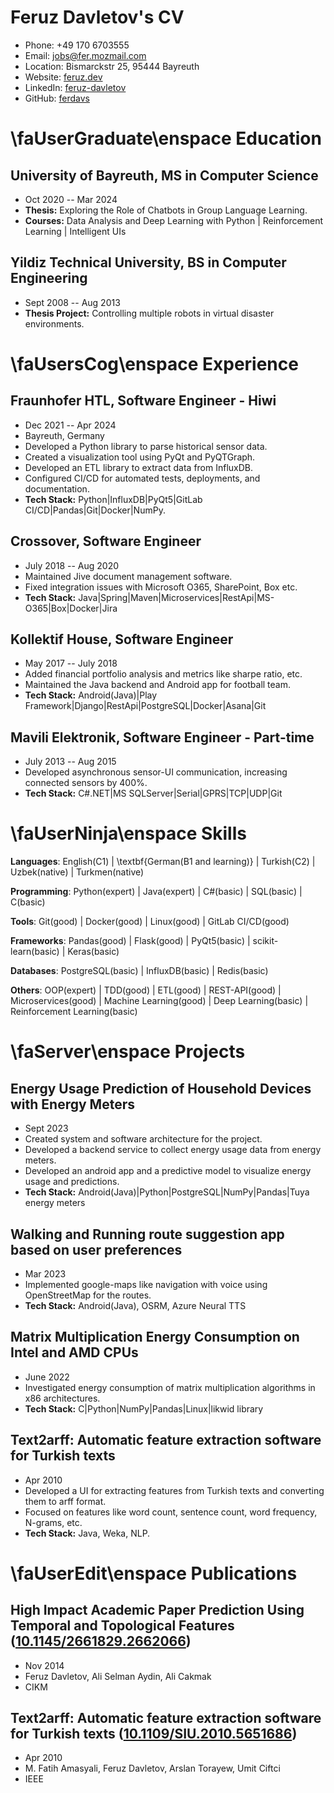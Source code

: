 # Feruz Davletov's CV

- Phone: +49 170 6703555
- Email: [jobs@fer.mozmail.com](mailto:jobs@fer.mozmail.com)
- Location: Bismarckstr 25, 95444 Bayreuth
- Website: [feruz.dev](https://feruz.dev/)
- LinkedIn: [feruz-davletov](https://linkedin.com/in/feruz-davletov)
- GitHub: [ferdavs](https://github.com/ferdavs)


# \faUserGraduate\enspace  Education

## University of Bayreuth, MS in Computer Science

- Oct 2020 -- Mar 2024
- **Thesis:** Exploring the Role of Chatbots in Group Language Learning.
- **Courses:** Data Analysis and Deep Learning with Python | Reinforcement Learning | Intelligent UIs

## Yildiz Technical University, BS in Computer Engineering

- Sept 2008 -- Aug 2013
- **Thesis Project:** Controlling multiple robots in virtual disaster environments.

# \faUsersCog\enspace  Experience

## Fraunhofer HTL, Software Engineer - Hiwi

- Dec 2021 -- Apr 2024
- Bayreuth, Germany
- Developed a Python library to parse historical sensor data.
- Created a visualization tool using PyQt and PyQTGraph.
- Developed an ETL library to extract data from InfluxDB.
- Configured CI/CD for automated tests, deployments, and documentation.
- **Tech Stack:** Python|InfluxDB|PyQt5|GitLab CI/CD|Pandas|Git|Docker|NumPy.

## Crossover, Software Engineer

- July 2018 -- Aug 2020
- Maintained Jive document management software.
- Fixed integration issues with Microsoft O365, SharePoint, Box etc.
- **Tech Stack:** Java|Spring|Maven|Microservices|RestApi|MS-O365|Box|Docker|Jira

## Kollektif House, Software Engineer

- May 2017 -- July 2018
- Added financial portfolio analysis and metrics like sharpe ratio, etc.
- Maintained the Java backend and Android app for football team.
- **Tech Stack:** Android(Java)|Play Framework|Django|RestApi|PostgreSQL|Docker|Asana|Git

## Mavili Elektronik, Software Engineer - Part-time

- July 2013 -- Aug 2015
- Developed asynchronous sensor-UI communication, increasing connected sensors by 400%.
- **Tech Stack:** C#.NET|MS SQLServer|Serial|GPRS|TCP|UDP|Git

# \faUserNinja\enspace Skills

**Languages**: English(C1) | \textbf{German(B1 and learning)} | Turkish(C2) | Uzbek(native) | Turkmen(native)

**Programming**: Python(expert) | Java(expert) | C#(basic) | SQL(basic) | C(basic)

**Tools**: Git(good) | Docker(good) | Linux(good) | GitLab CI/CD(good)

**Frameworks**: Pandas(good) | Flask(good) | PyQt5(basic) | scikit-learn(basic) | Keras(basic)

**Databases**: PostgreSQL(basic) | InfluxDB(basic) | Redis(basic)

**Others**: OOP(expert) | TDD(good) | ETL(good) | REST-API(good) | Microservices(good) | Machine Learning(good) | Deep Learning(basic) | Reinforcement Learning(basic)

# \faServer\enspace  Projects

## Energy Usage Prediction of Household Devices with Energy Meters

- Sept 2023
- Created system and software architecture for the project.
- Developed a backend service to collect energy usage data from energy meters.
- Developed an android app and a predictive model to visualize energy usage and predictions.
- **Tech Stack:** Android(Java)|Python|PostgreSQL|NumPy|Pandas|Tuya energy meters

## Walking and Running route suggestion app based on user preferences

- Mar 2023
- Implemented google-maps like navigation with voice using OpenStreetMap for the routes.
- **Tech Stack:** Android(Java), OSRM, Azure Neural TTS

## Matrix Multiplication Energy Consumption on Intel and AMD CPUs

- June 2022
- Investigated energy consumption of matrix multiplication algorithms in x86 architectures.
- **Tech Stack:** C|Python|NumPy|Pandas|Linux|likwid library

## Text2arff: Automatic feature extraction software for Turkish texts

- Apr 2010
- Developed a UI for extracting features from Turkish texts and converting them to arff format.
- Focused on features like word count, sentence count, word frequency, N-grams, etc.
- **Tech Stack:** Java, Weka, NLP.

# \faUserEdit\enspace Publications

## High Impact Academic Paper Prediction Using Temporal and Topological Features ([10.1145/2661829.2662066](https://doi.org/10.1145/2661829.2662066))
- Nov 2014
- Feruz Davletov, Ali Selman Aydin, Ali Cakmak
- CIKM

## Text2arff: Automatic feature extraction software for Turkish texts ([10.1109/SIU.2010.5651686](https://doi.org/10.1109/SIU.2010.5651686))
- Apr 2010
- M. Fatih Amasyali, Feruz Davletov, Arslan Torayew, Umit Ciftci
- IEEE

